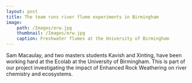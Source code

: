 ```yaml
---
layout: post
title: The team runs river flume experiments in Birmingham
image: 
    path: /Images/erw.jpg
    thumbnail: /Images/erw.jpg
    caption: Freshwater flumes at the University of Birmingham
---
```


Sam Macaulay, and two masters students Kavish and Xinting, have been working hard at the Ecolab at the University of Birmingham. This is part of our project investigating the impact of Enhanced Rock Weathering on river chemistry and ecosystems. 


